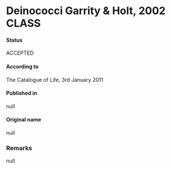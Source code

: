 # Deinococci Garrity & Holt, 2002 CLASS

#### Status
ACCEPTED

#### According to
The Catalogue of Life, 3rd January 2011

#### Published in
null

#### Original name
null

### Remarks
null